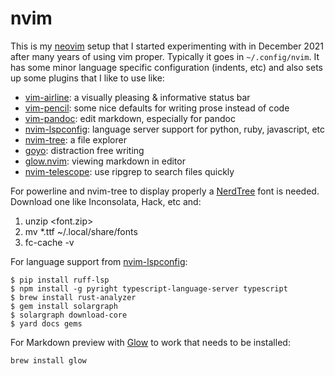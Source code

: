 # nvim

This is my [neovim](https://neovim.io/) setup that I started experimenting with in December 2021 after many years of using vim proper. Typically it goes in `~/.config/nvim`. It has some minor language specific configuration (indents, etc) and also sets up some plugins that I like to use like:

* [vim-airline](https://github.com/vim-airline/vim-airline): a visually pleasing & informative status bar
* [vim-pencil](https://github.com/preservim/vim-pencil): some nice defaults for writing prose instead of code
* [vim-pandoc](https://github.com/vim-pandoc/vim-pandoc): edit markdown, especially for pandoc
* [nvim-lspconfig](https://github.com/neovim/nvim-lspconfig): language server support for python, ruby, javascript, etc
* [nvim-tree](https://github.com/kyazdani42/nvim-tree.lua): a file explorer
* [goyo](https://github.com/junegunn/goyo.vim): distraction free writing
* [glow.nvim](https://github.com/ellisonleao/glow.nvim): viewing markdown in editor
* [nvim-telescope](https://github.com/nvim-telescope/telescope.nvim): use ripgrep to search files quickly

For powerline and nvim-tree to display properly a [NerdTree] font is needed. Download one like Inconsolata, Hack, etc and:

1. unzip <font.zip>
2. mv *.ttf ~/.local/share/fonts
3. fc-cache -v

For language support from [nvim-lspconfig](https://github.com/neovim/nvim-lspconfig/blob/master/doc/server_configurations.md):

    $ pip install ruff-lsp
    $ npm install -g pyright typescript-language-server typescript
    $ brew install rust-analyzer
    $ gem install solargraph
    $ solargraph download-core
    $ yard docs gems
 
For Markdown preview with [Glow] to work that needs to be installed:

    brew install glow
   
[NerdTree]: https://www.nerdfonts.com/
[Glow]: https://github.com/charmbracelet/glow

